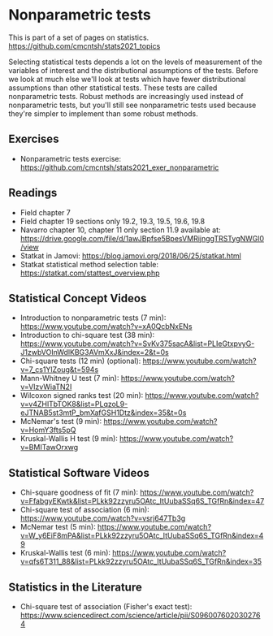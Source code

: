 # Nonparametric tests

This is part of a set of pages on statistics. https://github.com/cmcntsh/stats2021_topics

Selecting statistical tests depends a lot on the levels of measurement of the variables of interest and the distributional assumptions of the tests. Before we look at much else we'll look at tests which have fewer distributional assumptions than other statistical tests. These tests are called nonparametric tests. Robust methods are increasingly used instead of nonparametric tests, but you'll still see nonparametric tests used because they're simpler to implement than some robust methods.

## Exercises

* Nonparametric tests exercise: https://github.com/cmcntsh/stats2021_exer_nonparametric

## Readings

* Field chapter 7
* Field chapter 19 sections only 19.2, 19.3, 19.5, 19.6, 19.8
* Navarro chapter 10, chapter 11 only section 11.9 available at: https://drive.google.com/file/d/1awJBpfse5BpesVMRijnggTRSTygNWGl0/view
* Statkat in Jamovi: https://blog.jamovi.org/2018/06/25/statkat.html
* Statkat statistical method selection table: https://statkat.com/stattest_overview.php

## Statistical Concept Videos

* Introduction to nonparametric tests (7 min): https://www.youtube.com/watch?v=xA0QcbNxENs
* Introduction to chi-square test (38 min): https://www.youtube.com/watch?v=SvKv375sacA&list=PLIeGtxpvyG-J1zwbVOInWdlKBG3AVmXxJ&index=2&t=0s
* Chi-square tests (12 min) (optional): https://www.youtube.com/watch?v=7_cs1YlZoug&t=594s
* Mann-Whitney U test (7 min): https://www.youtube.com/watch?v=VIzvWiaTN2I
* Wilcoxon signed ranks test (20 min): https://www.youtube.com/watch?v=v4ZHlTbTOK8&list=PLqzoL9-eJTNAB5st3mtP_bmXafGSH1Dtz&index=35&t=0s
* McNemar's test (9 min): https://www.youtube.com/watch?v=HomY3fts5pQ
* Kruskal-Wallis H test (9 min): https://www.youtube.com/watch?v=BMITawOrxwg

## Statistical Software Videos

* Chi-square goodness of fit (7 min): https://www.youtube.com/watch?v=FfabgyEKwtk&list=PLkk92zzyru5OAtc_ItUubaSSq6S_TGfRn&index=47
* Chi-square test of association (6 min): https://www.youtube.com/watch?v=vsrj647Tb3g
* McNemar test (5 min): https://www.youtube.com/watch?v=W_y6EiF8mPA&list=PLkk92zzyru5OAtc_ItUubaSSq6S_TGfRn&index=49
* Kruskal-Wallis test (6 min): https://www.youtube.com/watch?v=qfs6T311_88&list=PLkk92zzyru5OAtc_ItUubaSSq6S_TGfRn&index=35

## Statistics in the Literature

* Chi-square test of association (Fisher's exact test): https://www.sciencedirect.com/science/article/pii/S0960076020302764
